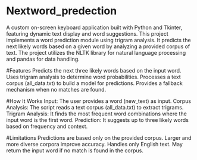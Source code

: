 # Nextword_predection
A custom on-screen keyboard application built with Python and Tkinter, featuring dynamic text display and word suggestions. 
This project implements a word prediction module using trigram analysis. It predicts the next likely words based on a given word by analyzing a provided corpus of text. The project utilizes the NLTK library for natural language processing and pandas for data handling.

#Features
Predicts the next three likely words based on the input word.
Uses trigram analysis to determine word probabilities.
Processes a text corpus (all_data.txt) to build a model for predictions.
Provides a fallback mechanism when no matches are found.

#How It Works
Input: The user provides a word (new_text) as input.
Corpus Analysis: The script reads a text corpus (all_data.txt) to extract trigrams.
Trigram Analysis: It finds the most frequent word combinations where the input word is the first word.
Prediction: It suggests up to three likely words based on frequency and context.

#Limitations
Predictions are based only on the provided corpus. Larger and more diverse corpora improve accuracy.
Handles only English text.
May return the input word if no match is found in the corpus.
